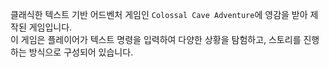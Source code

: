 클래식한 텍스트 기반 어드벤처 게임인 `Colossal Cave Adventure`에 영감을 받아 제작된 게임입니다.   
이 게임은 플레이어가 텍스트 명령을 입력하여 다양한 상황을 탐험하고, 스토리를 진행하는 방식으로 구성되어 있습니다.
